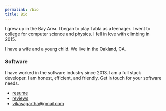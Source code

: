 ```yaml
---
permalink: /bio
title: Bio 
---
```


I grew up in the Bay Area. I began to play Tabla as a teenager. I went to college for computer science and physics. I fell in love with climbing in 2015.

I have a wife and a young child. We live in the Oakland, CA.

### Software

I have worked in the software industry since 2013. I am a full stack developer. I am honest, efficient, and friendly. Get in touch for your software needs.

* [resume](resume)
* [reviews](reviews)
* vikasagartha@gmail.com
